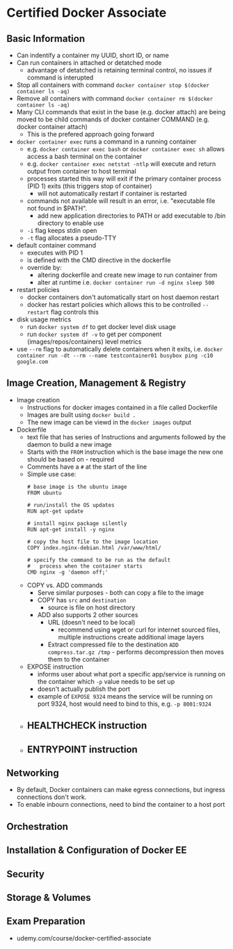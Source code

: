 # Certified Docker Associate

## Basic Information
- Can indentify a container my UUID, short ID, or name
- Can run containers in attached or detatched mode
    - advantage of detatched is retaining terminal control, no issues if command is interupted
- Stop all containers with command `docker container stop $(docker container ls -aq)`
- Remove all containers with command `docker container rm $(docker container ls -aq)`
- Many CLI commands that exist in the base (e.g. docker attach) are being moved to be child commands of docker container COMMAND (e.g. docker container attach)
    - This is the prefered approach going forward
- `docker container exec` runs a command in a running container
    - e.g. `docker container exec bash` or `docker container exec sh` allows access a bash terminal on the container
    - e.g. `docker container exec netstat -ntlp` will execute and return output from container to host terminal
    - processes started this way will exit if the primary container process (PID 1) exits (this triggers stop of container)
        - will not automatically restart if container is restarted
    - commands not available will result in an error, i.e. "executable file not found in $PATH".
        - add new application directories to PATH or add executable to /bin directory to enable use 
    - `-i` flag keeps stdin open
    - `-t` flag allocates a pseudo-TTY
- default container command 
    - executes with PID 1
    - is defined with the CMD directive in the dockerfile
    - override by:
        - altering dockerfile and create new image to run container from
        - alter at runtime i.e. `docker container run -d nginx sleep 500`
- restart policies
    - docker containers don't automatically start on host daemon restart
    - docker has restart policies which allows this to be controlled
        `--restart` flag controls this
- disk usage metrics
    - run `docker system df` to get docker level disk usage
    - run `docker system df -v` to get per component (images/repos/containers) level metrics
- use `--rm` flag to automatically delete containers when it exits, i.e. `docker container run -dt --rm --name testcontainer01 busybox ping -c10 google.com`
 
## Image Creation, Management & Registry
- Image creation
    - Instructions for docker images contained in a file called Dockerfile
    - Images are built using `docker build .` 
    - The new image can be viewd in the `docker images` output
- Dockerfile
    - text file that has series of Instructions and arguments followed by the daemon to build a new image
    - Starts with the `FROM` instruction which is the base image the new one should be based on - required
    - Comments have a `#` at the start of the line
    - Simple use case:
        ```
        # base image is the ubuntu image
        FROM ubuntu

        # run/install the OS updates
        RUN apt-get update

        # install nginx package silently
        RUN apt-get install -y nginx

        # copy the host file to the image location
        COPY index.nginx-debian.html /var/www/html/

        # specify the command to be run as the default 
        #   process when the container starts
        CMD nginx -g 'daemon off;'
        ```
    - COPY vs. ADD commands
        - Serve similar purposes - both can copy a file to the image
        - COPY has `src` and `destination`
            - source is file on host directory
        - ADD also supports 2 other sources
            - URL (doesn't need to be local)
                - recommend using wget or curl for internet sourced files, multiple instructions create additional image layers
            - Extract compressed file to the destination
                `ADD compress.tar.gz /tmp` - performs decompression then moves them to the container
    - EXPOSE instruction
        - informs user about what port a specific app/service is running on the container which `-p` value needs to be set up
        - doesn't actually publish the port
        - example of `EXPOSE 9324` means the service will be running on port 9324, host would need to bind to this, e.g. `-p 8001:9324`
    - HEALTHCHECK instruction
        -
    - ENTRYPOINT instruction
        -


## Networking
- By default, Docker containers can make egress connections, but ingress connections don't work.
- To enable inbourn connections, need to bind the container to a host port

## Orchestration

## Installation & Configuration of Docker EE

## Security

## Storage & Volumes

## Exam Preparation
- udemy.com/course/docker-certified-associate